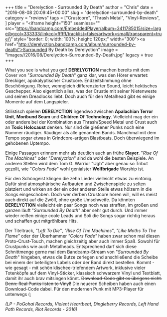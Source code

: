 +++
title = "Derelyction - Surrounded By Death"
author = "Chris"
date = "2016-08-08 20:09:45+00:00"
slug = "derelyction-surrounded-by-death"
category = "reviews"
tags = ["Crustcore", "Thrash Metal", "Vinyl-Reviews", ]
player = "<iframe height=\"150\" seamless=\"\" src=\"https://bandcamp.com/EmbeddedPlayer/album=3411785015/size=large/bgcol=333333/linkcol=ffffff/tracklist=false/artwork=small/transparent=true/\" style=\"border: 0; width: 100%; height: 120px;\" width=\"300\"><a href=\"http://derelyction.bandcamp.com/album/surrounded-by-death\">Surrounded By Death by Derelyction</a></iframe>"
image = "images//2016/08/Derelyction-Surrounded-By-Death.jpg"
legacy = true
+++

What you see is what you get! **DERELYCTION** machen bereits mit dem Cover von "_Surrounded By Death_" ganz klar, was den Hörer erwartet: Dreckiger, apokalyptischer Crustcore. Endzeitstimmung ohne Beschönigung. Roher, wenngleich differenzierter Sound, leicht hektisches Geschepper. Also eigentlich alles, was der Crustie mit seiner Nietenweste und seinen Dreadlocks liebt. Doch auch für den Metalhead gibt es einige Momente auf dem Langspieler.

Stilistisch spielen **DERELYCTION** irgendwo zwischen **Apalachian Terror Unit**, **Moribund Scum** und **Children Of Technology**. Vielleicht mag der ein oder andere bei der Kombination aus Thrash/Speed Metal und Crust auch an **Toxic Holocaust** denken. Nur sind die gießener Punks noch eine Nummer räudiger. Räudiger als alle genannten Bands. Manchmal mit dem Tempo sogar etwas in Grindcore-artigen Blastbeats. Doch überwiegend im gehobenen Uptempo.

Einige Passagen erinnern mehr als deutlich auch an frühe **Slayer**. "_Rise Of The Machines_" oder "_Derelyction_" sind da wohl die besten Beispiele. An anderen Stellen wird dem Tom G. Warrior "Ugh" aber genau so Tribut gezollt, wie "_Colors Fade_" wohl genialster **Wolfbrigade** Worship ist.

Für den Schöngeist klingen die zehn Lieder vielleicht etwas zu eintönig. Dafür sind atmosphärische Aufbauten und Zwischenspiele zu selten platziert und wirken an der ein oder anderen Stelle etwas hölzern in die Songs eingeschoben. Doch wer derben Crustcore hören will, will es meist auch direkt auf die Zwölf, ohne große Umschweife. Da könnten **DERELYCTION** vielleicht ein paar Songs noch was straffen, im großen und ganzen läuft "_Surrounded By Death_" aber sehr gut durch. Und immer wieder reißen einige coole Leads und Soli die Songs sogar richtig heraus und schaffen gut mitgröhlbare Hits.

Der Titeltrack, _"Left To Die"_, _"Rise Of The Machines"_, _"Like Moths To The Flame"_ oder der Überhammer _"Colors Fade"_ haben zwar schon mal diesen Proto-Crust-Touch, machen gleichzeitig aber auch immer Spaß. Sowohl für Crustpunks wie auch Metalheads. Entsprechend darf sich diese Schnittmenge gerne mal dem Bandcamp-Stream von "_Surrounded By Death_" hingeben, etwas die Butze zerlegen und anschließend die Scheibe bei einem der beteiligten Labels oder der Band direkt bestellen. Kommt - wie gesagt - mit schön klischee-triefendem Artwork, inklusive vieler Totenköpfe auf dem Vinyl-Sticker, klassisch schwarzem Vinyl und Textblatt, damit ihr auch brav mitsingen könnt. <del datetime="2016-08-08T20:32:24+00:00">Download-Code gibt es übrigens nicht. Denn: Real Punks listen to Vinyl!</del> Die neueren Scheiben haben auch einen Download-Code dabei. Für den modernen Punk mit MP3-Player für unterwegs (;

_(LP - PoGohai Records, Violent Heartbeat, Dingleberry Records, Left Hand Path Records, Riot Records - 2016)_


